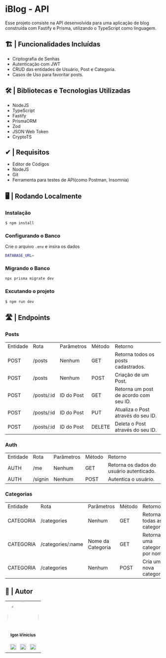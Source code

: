 <h1>iBlog - API</h1>

<p>Esse projeto consiste na API desenvolvida para uma aplicação de blog construída com Fastify e Prisma, utilizando o TypeScript como linguagem.</p>


<h2>🏗️ | Funcionalidades Incluídas</h2>

- Criptografia de Senhas
- Autenticação com JWT
- CRUD das entidades de Usuário, Post e Categoria.
- Casos de Uso para favoritar posts.

<h2>🛠 | Bibliotecas e Tecnologias Utilizadas</h2>

- NodeJS
- TypeScript
- Fastify
- PrismaORM
- Zod
- JSON Web Token
- CryptoTS

<h2>✔ | Requisitos</h2>

- Editor de Códigos
- NodeJS
- Git
- Ferramenta para testes de API(como Postman, Insomnia)

<h2> 🖥 | Rodando Localmente </h2>

### Instalação

```bash
$ npm install
```

### Configurando o Banco
Crie o arquivo `.env` e insira os dados

```bash
DATABASE_URL=
```

### Migrando o Banco

```bash
npx prisma migrate dev
```

### Excutando o projeto

```bash
$ npm run dev
```

<h2>🛣️ | Endpoints</h2>


<h3>Posts</h3>

<table>
  <tr>
   <td>Entidade</td>
   <td>Rota</td>
   <td>Parâmetros</td>
   <td>Método</td>
   <td>Retorno</td>
    </tr>
    <tr>
   <td>POST</td>
   <td>
 /posts
   </td>
   <td>Nenhum</td>
   <td>GET</td>
   <td>Retorna todos os posts cadastrados.</td>
    </tr>
     <tr>
   <td>POST</td>
   <td>/posts</td>
   <td>Nenhum</td>
   <td>POST</td>
   <td>Criação de um Post.</td>
    </tr> 
     <tr>
   <td>POST</td>
   <td>/posts/:id</td>
   <td>ID do Post</td>
   <td>GET</td>
   <td>Retorna um post  de acordo com seu ID.</td>
    </tr>
      <tr>
   <td>POST</td>
   <td>/posts/:id</td>
   <td>ID do Post</td>
   <td>PUT</td>
   <td>Atualiza o Post através do seu ID.</td>
    </tr>
     <tr>
   <td>POST</td>
   <td>/posts/:id</td>
   <td>ID do Post</td>
   <td>DELETE</td>
   <td>Deleta o Post através do seu ID.</td>
    </tr>
    </table>
    
    
   <h3>Auth</h3>
    
    
<table>
  <tr>
   <td>Entidade</td>
   <td>Rota</td>
   <td>Parâmetros</td>
   <td>Método</td>
   <td>Retorno</td>
    </tr>
    <tr>
   <td>AUTH</td>
   <td>
 /me
   </td>
   <td>Nenhum</td>
   <td>GET</td>
   <td>Retorna os dados do usuário autenticado.</td>
    </tr>
     <tr>
   <td>AUTH</td>
   <td>/signin</td>
   <td>Nenhum</td>
   <td>POST</td>
   <td>Autentica o usuário.</td>
    </tr> 
    </table>
    
  <h3>Categorias</h3>
    
<table>
  <tr>
   <td>Entidade</td>
   <td>Rota</td>
   <td>Parâmetros</td>
   <td>Método</td>
   <td>Retorno</td>
    </tr>
    <tr>
   <td>CATEGORIA</td>
   <td>/categories</td>
   <td>Nenhum</td>
   <td>GET</td>
   <td>Retorna todas as categorias.</td>
    </tr>
     <tr>
   <td>CATEGORIA</td>
   <td>/categories/:name</td>
   <td>Nome da Categoria</td>
   <td>GET</td>
   <td>Retorna uma categoria por nome.</td>
    </tr> 
    <tr>
   <td>CATEGORIA</td>
   <td>/categories</td>
   <td>Nenhum</td>
   <td>POST</td>
   <td>Cria uma nova categoria.</td>
    </tr> 
    </table>

## 👤 | Autor

<table>
  <tr>
    <td align="center"><a href="https://github.com/igorviniciussantana"><img style="border-radius: 50%;" src="https://avatars.githubusercontent.com/u/86114583?v=4" width="100px;" alt=""/><br /><sub><b>Igor Vinicius</b></sub></a><br /><br /><a href="https://linkedin.com/in/igorviniciussantana"><img src="https://user-images.githubusercontent.com/86114583/192514843-1087a34f-74f9-46aa-94fa-e824950af81f.svg" width="20px"/></a>⠀<a href="mailto:igor.santana@estudante.ifms.edu.br"><img src="https://user-images.githubusercontent.com/86114583/192515071-4fa6bce6-6ee9-49ca-9395-c17e74075a20.svg" width="20px"/></a>⠀<a href="https://behance.net/igorvinicius8"><img src="https://user-images.githubusercontent.com/86114583/192515924-e754ab5f-d7bc-416f-a3f9-0b6e3e81eb6c.svg" width="20px"/></a>
    </td>
    </tr>
    </table>
